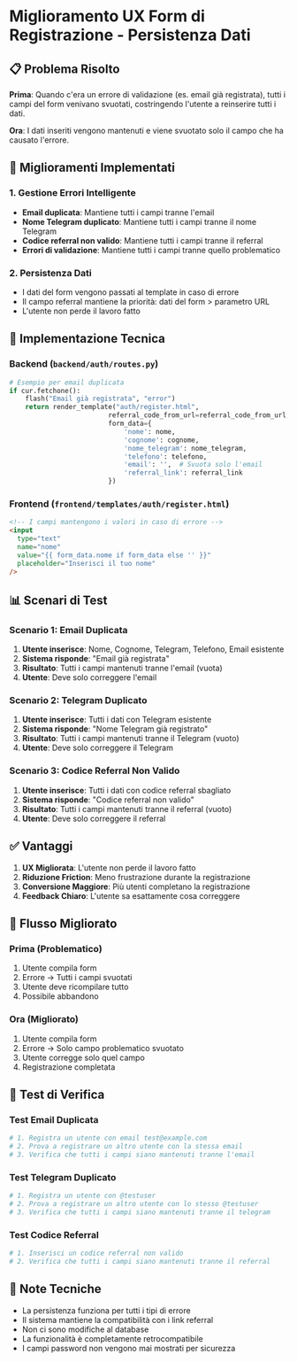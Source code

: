 # Miglioramento UX Form di Registrazione - Persistenza Dati

## 📋 Problema Risolto

**Prima**: Quando c'era un errore di validazione (es. email già registrata), tutti i campi del form venivano svuotati, costringendo l'utente a reinserire tutti i dati.

**Ora**: I dati inseriti vengono mantenuti e viene svuotato solo il campo che ha causato l'errore.

## 🎯 Miglioramenti Implementati

### 1. Gestione Errori Intelligente
- **Email duplicata**: Mantiene tutti i campi tranne l'email
- **Nome Telegram duplicato**: Mantiene tutti i campi tranne il nome Telegram  
- **Codice referral non valido**: Mantiene tutti i campi tranne il referral
- **Errori di validazione**: Mantiene tutti i campi tranne quello problematico

### 2. Persistenza Dati
- I dati del form vengono passati al template in caso di errore
- Il campo referral mantiene la priorità: dati del form > parametro URL
- L'utente non perde il lavoro fatto

## 🔧 Implementazione Tecnica

### Backend (`backend/auth/routes.py`)

```python
# Esempio per email duplicata
if cur.fetchone():
    flash("Email già registrata", "error")
    return render_template("auth/register.html", 
                         referral_code_from_url=referral_code_from_url,
                         form_data={
                             'nome': nome,
                             'cognome': cognome,
                             'nome_telegram': nome_telegram,
                             'telefono': telefono,
                             'email': '',  # Svuota solo l'email
                             'referral_link': referral_link
                         })
```

### Frontend (`frontend/templates/auth/register.html`)

```html
<!-- I campi mantengono i valori in caso di errore -->
<input
  type="text"
  name="nome"
  value="{{ form_data.nome if form_data else '' }}"
  placeholder="Inserisci il tuo nome"
/>
```

## 📊 Scenari di Test

### Scenario 1: Email Duplicata
1. **Utente inserisce**: Nome, Cognome, Telegram, Telefono, Email esistente
2. **Sistema risponde**: "Email già registrata"
3. **Risultato**: Tutti i campi mantenuti tranne l'email (vuota)
4. **Utente**: Deve solo correggere l'email

### Scenario 2: Telegram Duplicato
1. **Utente inserisce**: Tutti i dati con Telegram esistente
2. **Sistema risponde**: "Nome Telegram già registrato"
3. **Risultato**: Tutti i campi mantenuti tranne il Telegram (vuoto)
4. **Utente**: Deve solo correggere il Telegram

### Scenario 3: Codice Referral Non Valido
1. **Utente inserisce**: Tutti i dati con codice referral sbagliato
2. **Sistema risponde**: "Codice referral non valido"
3. **Risultato**: Tutti i campi mantenuti tranne il referral (vuoto)
4. **Utente**: Deve solo correggere il referral

## ✅ Vantaggi

1. **UX Migliorata**: L'utente non perde il lavoro fatto
2. **Riduzione Friction**: Meno frustrazione durante la registrazione
3. **Conversione Maggiore**: Più utenti completano la registrazione
4. **Feedback Chiaro**: L'utente sa esattamente cosa correggere

## 🔄 Flusso Migliorato

### Prima (Problematico)
1. Utente compila form
2. Errore → Tutti i campi svuotati
3. Utente deve ricompilare tutto
4. Possibile abbandono

### Ora (Migliorato)
1. Utente compila form
2. Errore → Solo campo problematico svuotato
3. Utente corregge solo quel campo
4. Registrazione completata

## 🧪 Test di Verifica

### Test Email Duplicata
```bash
# 1. Registra un utente con email test@example.com
# 2. Prova a registrare un altro utente con la stessa email
# 3. Verifica che tutti i campi siano mantenuti tranne l'email
```

### Test Telegram Duplicato
```bash
# 1. Registra un utente con @testuser
# 2. Prova a registrare un altro utente con lo stesso @testuser
# 3. Verifica che tutti i campi siano mantenuti tranne il telegram
```

### Test Codice Referral
```bash
# 1. Inserisci un codice referral non valido
# 2. Verifica che tutti i campi siano mantenuti tranne il referral
```

## 📝 Note Tecniche

- La persistenza funziona per tutti i tipi di errore
- Il sistema mantiene la compatibilità con i link referral
- Non ci sono modifiche al database
- La funzionalità è completamente retrocompatibile
- I campi password non vengono mai mostrati per sicurezza
